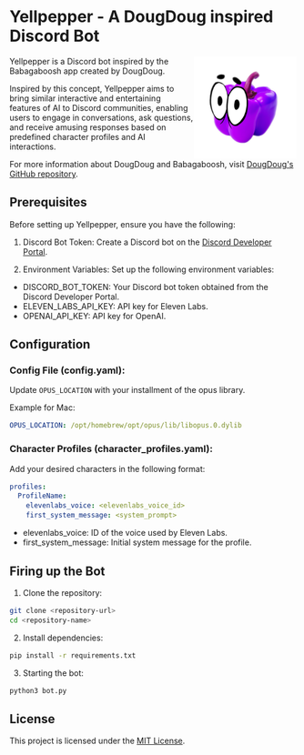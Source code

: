 # Yellpepper - A DougDoug inspired Discord Bot

<img style="float: right;" src="yellpepper.png" height="180px" alt="Yellpepper-Icon">

Yellpepper is a Discord bot inspired by the Babagaboosh app created by DougDoug.

Inspired by this concept, Yellpepper aims to bring similar interactive and entertaining features of AI to Discord communities, enabling users to engage in conversations, ask questions, and receive amusing responses based on predefined character profiles and AI interactions.

For more information about DougDoug and Babagaboosh, visit [DougDoug's GitHub repository](https://github.com/DougDougGithub/Babagaboosh).

## Prerequisites
Before setting up Yellpepper, ensure you have the following:

1. Discord Bot Token: Create a Discord bot on the [Discord Developer Portal](https://discord.com/developers/applications/).

2. Environment Variables: Set up the following environment variables:

- DISCORD_BOT_TOKEN: Your Discord bot token obtained from the Discord Developer Portal.
- ELEVEN_LABS_API_KEY: API key for Eleven Labs.
- OPENAI_API_KEY: API key for OpenAI.

## Configuration

### Config File (config.yaml):

Update `OPUS_LOCATION` with your installment of the opus library.

Example for Mac:
```yaml
OPUS_LOCATION: /opt/homebrew/opt/opus/lib/libopus.0.dylib
```

### Character Profiles (character_profiles.yaml):
Add your desired characters in the following format:
  ```yaml
  profiles:
    ProfileName:
      elevenlabs_voice: <elevenlabs_voice_id>
      first_system_message: <system_prompt>
  ```

- elevenlabs_voice: ID of the voice used by Eleven Labs.
- first_system_message: Initial system message for the profile.


## Firing up the Bot

1. Clone the repository:

```bash
git clone <repository-url>
cd <repository-name>
```

2. Install dependencies:

```bash
pip install -r requirements.txt
```

3. Starting the bot:

```bash
python3 bot.py
```

## License
This project is licensed under the [MIT License](LICENSE).